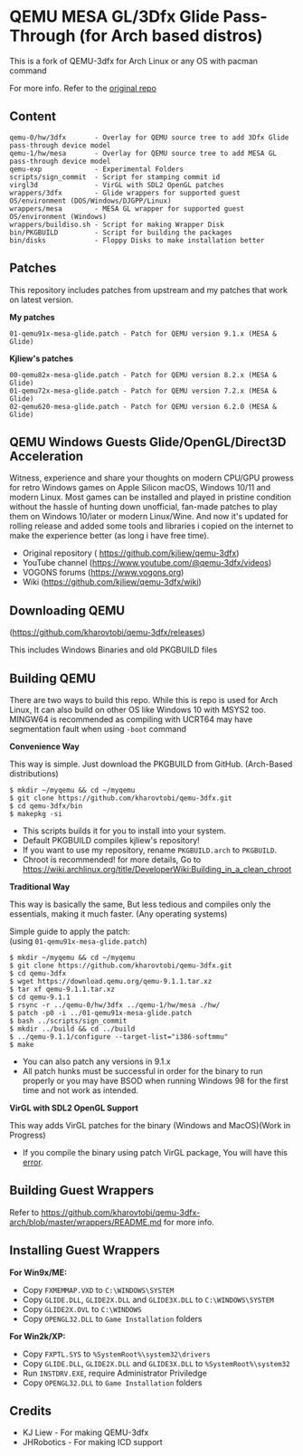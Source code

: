 # QEMU MESA GL/3Dfx Glide Pass-Through (for Arch based distros)
This is a fork of QEMU-3dfx for Arch Linux or any OS with pacman command

For more info. Refer to the [original repo](https://github.com/kjliew/qemu-3dfx)
## Content
    qemu-0/hw/3dfx       - Overlay for QEMU source tree to add 3Dfx Glide pass-through device model
    qemu-1/hw/mesa       - Overlay for QEMU source tree to add MESA GL pass-through device model
    qemu-exp             - Experimental Folders
    scripts/sign_commit  - Script for stamping commit id
    virgl3d              - VirGL with SDL2 OpenGL patches
    wrappers/3dfx        - Glide wrappers for supported guest OS/environment (DOS/Windows/DJGPP/Linux)
    wrappers/mesa        - MESA GL wrapper for supported guest OS/environment (Windows)
    wrappers/buildiso.sh - Script for making Wrapper Disk
    bin/PKGBUILD         - Script for building the packages
    bin/disks            - Floppy Disks to make installation better
## Patches
This repository includes patches from upstream and my patches that work on latest version.

**My patches**

    01-qemu91x-mesa-glide.patch - Patch for QEMU version 9.1.x (MESA & Glide)

**Kjliew's patches**

    00-qemu82x-mesa-glide.patch - Patch for QEMU version 8.2.x (MESA & Glide)
    01-qemu72x-mesa-glide.patch - Patch for QEMU version 7.2.x (MESA & Glide)
    02-qemu620-mesa-glide.patch - Patch for QEMU version 6.2.0 (MESA & Glide)

## QEMU Windows Guests Glide/OpenGL/Direct3D Acceleration
Witness, experience and share your thoughts on modern CPU/GPU prowess for retro Windows games on Apple Silicon macOS, Windows 10/11 and modern Linux. Most games can be installed and played in pristine condition without the hassle of hunting down unofficial, fan-made patches to play them on Windows 10/later or modern Linux/Wine. And now it's updated for rolling release and added some tools and libraries i copied on the internet to make the experience better (as long i have free time).
- Original repository ( https://github.com/kjliew/qemu-3dfx)
- YouTube channel (https://www.youtube.com/@qemu-3dfx/videos)
- VOGONS forums (https://www.vogons.org)
- Wiki (https://github.com/kjliew/qemu-3dfx/wiki)
## Downloading QEMU
(https://github.com/kharovtobi/qemu-3dfx/releases)

This includes Windows Binaries and old PKGBUILD files

## Building QEMU
There are two ways to build this repo. While this is repo is used for Arch Linux, It can also build on other OS like Windows 10 with MSYS2 too. MINGW64 is recommended as compiling with UCRT64 may have segmentation fault when using `-boot` command

**Convenience Way**

This way is simple. Just download the PKGBUILD from GitHub. (Arch-Based distributions)

    $ mkdir ~/myqemu && cd ~/myqemu
    $ git clone https://github.com/kharovtobi/qemu-3dfx.git
    $ cd qemu-3dfx/bin
    $ makepkg -si

- This scripts builds it for you to install into your system.
- Default PKGBUILD compiles kjliew's repository!
- If you want to use my repository, rename `PKGBUILD.arch` to `PKGBUILD`.
- Chroot is recommended! for more details, Go to https://wiki.archlinux.org/title/DeveloperWiki:Building_in_a_clean_chroot


**Traditional Way**

This way is basically the same, But less tedious and compiles only the essentials, making it much faster. (Any operating systems)

Simple guide to apply the patch:<br>
(using `01-qemu91x-mesa-glide.patch`)

    $ mkdir ~/myqemu && cd ~/myqemu
    $ git clone https://github.com/kharovtobi/qemu-3dfx.git
    $ cd qemu-3dfx
    $ wget https://download.qemu.org/qemu-9.1.1.tar.xz
    $ tar xf qemu-9.1.1.tar.xz
    $ cd qemu-9.1.1
    $ rsync -r ../qemu-0/hw/3dfx ../qemu-1/hw/mesa ./hw/
    $ patch -p0 -i ../01-qemu91x-mesa-glide.patch
    $ bash ../scripts/sign_commit
    $ mkdir ../build && cd ../build
    $ ../qemu-9.1.1/configure --target-list="i386-softmmu"
    $ make

- You can also patch any versions in 9.1.x
- All patch hunks must be successful in order for the binary to run properly or you may have BSOD when running Windows 98 for the first time and not work as intended.

**VirGL with SDL2 OpenGL Support**

This way adds VirGL patches for the binary (Windows and MacOS)(Work in Progress)

- If you compile the binary using patch VirGL package, You will have this [error](https://www.google.com/search?q=mingw+w64+runtime+failure+32+bit+pseudo+relocation+at&sca_esv=0c814c2424608e41&ei=bkpBZ-eCGZvT2roPnbPakQo&oq=Mingw-w64+runtime+failure%3A+32+bit+pseudo+relocation&gs_lp=Egxnd3Mtd2l6LXNlcnAiM01pbmd3LXc2NCBydW50aW1lIGZhaWx1cmU6IDMyIGJpdCBwc2V1ZG8gcmVsb2NhdGlvbioCCAAyBxAAGLADGB4yDhAAGIAEGLADGIYDGIoFMg4QABiABBiwAxiGAxiKBTIOEAAYgAQYsAMYhgMYigUyDhAAGIAEGLADGIYDGIoFSLcHUABYAHABeACQAQCYAQCgAQCqAQC4AQHIAQCYAgGgAgKYAwCIBgGQBgWSBwExoAcA&sclient=gws-wiz-serp).

## Building Guest Wrappers
Refer to https://github.com/kharovtobi/qemu-3dfx-arch/blob/master/wrappers/README.md for more info.

## Installing Guest Wrappers
**For Win9x/ME:**  
 - Copy `FXMEMMAP.VXD` to `C:\WINDOWS\SYSTEM`  
 - Copy `GLIDE.DLL`, `GLIDE2X.DLL` and `GLIDE3X.DLL` to `C:\WINDOWS\SYSTEM`  
 - Copy `GLIDE2X.OVL` to `C:\WINDOWS`  
 - Copy `OPENGL32.DLL` to `Game Installation` folders

**For Win2k/XP:**  
 - Copy `FXPTL.SYS` to `%SystemRoot%\system32\drivers`  
 - Copy `GLIDE.DLL`, `GLIDE2X.DLL` and `GLIDE3X.DLL` to `%SystemRoot%\system32`  
 - Run `INSTDRV.EXE`, require Administrator Priviledge  
 - Copy `OPENGL32.DLL` to `Game Installation` folders

## Credits
- KJ Liew - For making QEMU-3dfx 
- JHRobotics - For making ICD support
